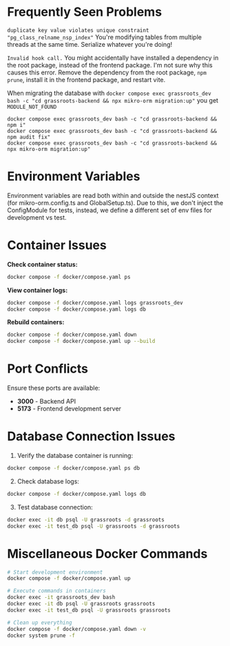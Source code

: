 
# Frequently Seen Problems

`duplicate key value violates unique constraint
"pg_class_relname_nsp_index"` You're modifying tables from multiple
threads at the same time. Serialize whatever you're doing!

`Invalid hook call.`  You might accidentally have installed a
dependency in the root package, instead of the frontend package. I'm
not sure why this causes this error. Remove the dependency from the
root package, `npm prune`, install it in the frontend package, and
restart vite.

When migrating the database with `docker compose exec grassroots_dev
bash -c "cd grassroots-backend && npx mikro-orm migration:up"` you get
`MODULE_NOT_FOUND`

```
docker compose exec grassroots_dev bash -c "cd grassroots-backend && npm i"
docker compose exec grassroots_dev bash -c "cd grassroots-backend && npm audit fix"
docker compose exec grassroots_dev bash -c "cd grassroots-backend && npx mikro-orm migration:up"
```

# Environment Variables

Environment variables are read both within and outside the nestJS
context (for mikro-orm.config.ts and GlobalSetup.ts). Due to this, we
don't inject the ConfigModule for tests, instead, we define a
different set of env files for development vs test.

# Container Issues

**Check container status:**

```bash
docker compose -f docker/compose.yaml ps
```

**View container logs:**

```bash
docker compose -f docker/compose.yaml logs grassroots_dev
docker compose -f docker/compose.yaml logs db
```

**Rebuild containers:**

```bash
docker compose -f docker/compose.yaml down
docker compose -f docker/compose.yaml up --build
```

# Port Conflicts

Ensure these ports are available:

- **3000** - Backend API
- **5173** - Frontend development server

# Database Connection Issues

1. Verify the database container is running:

```bash
docker compose -f docker/compose.yaml ps db
```

2. Check database logs:

```bash
docker compose -f docker/compose.yaml logs db
```

3. Test database connection:

```bash
docker exec -it db psql -U grassroots -d grassroots
docker exec -it test_db psql -U grassroots -d grassroots
```

# Miscellaneous Docker Commands

```bash
# Start development environment
docker compose -f docker/compose.yaml up

# Execute commands in containers
docker exec -it grassroots_dev bash
docker exec -it db psql -U grassroots grassroots
docker exec -it test_db psql -U grassroots grassroots

# Clean up everything
docker compose -f docker/compose.yaml down -v
docker system prune -f
```
